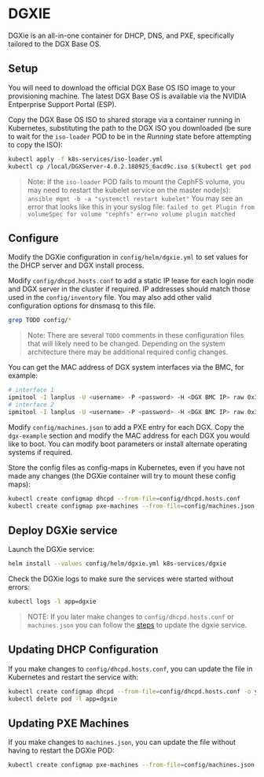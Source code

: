 # DGXIE

DGXie is an all-in-one container for DHCP, DNS, and PXE, specifically tailored to the DGX Base OS.

## Setup

You will need to download the official DGX Base OS ISO image to your provisioning machine. The latest DGX Base OS is available via the NVIDIA Entperprise Support Portal (ESP).

Copy the DGX Base OS ISO to shared storage via a container running in Kubernetes, substituting the path to the DGX ISO you downloaded (be sure to wait for the `iso-loader` POD to be in the *Running* state before attempting to copy the ISO):

```sh
kubectl apply -f k8s-services/iso-loader.yml
kubectl cp /local/DGXServer-4.0.2.180925_6acd9c.iso $(kubectl get pod -l app=iso-loader -o custom-columns=:metadata.name --no-headers):/data/iso/
```

> Note: If the `iso-loader` POD fails to mount the CephFS volume, you may need to restart the kubelet service on the master node(s): `ansible mgmt -b -a "systemctl restart kubelet"`
> You may see an error that looks like this in your syslog file: `failed to get Plugin from volumeSpec for volume "cephfs" err=no volume plugin matched`

## Configure

Modify the DGXie configuration in `config/helm/dgxie.yml` to set values for the DHCP server and DGX install process.

Modify `config/dhcpd.hosts.conf` to add a static IP lease for each login node and DGX server in the cluster if required. IP addresses should match those used in the `config/inventory` file. You may also add other valid configuration options for dnsmasq to this file.

```sh
grep TODO config/*
```

> Note: There are several `TODO` comments in these configuration files that will likely need to be changed. Depending on the system architecture there may be additional required config changes.

You can get the MAC address of DGX system interfaces via the BMC, for example:

```sh
# interface 1
ipmitool -I lanplus -U <username> -P <password> -H <DGX BMC IP> raw 0x30 0x19 0x00 0x02 | tail -c 18 | tr ' ' ':'
# interface 2
ipmitool -I lanplus -U <username> -P <password> -H <DGX BMC IP> raw 0x30 0x19 0x00 0x12 | tail -c 18 | tr ' ' ':'
```

Modify `config/machines.json` to add a PXE entry for each DGX. Copy the `dgx-example` section and modify the MAC address for each DGX you would like to boot. You can modify boot parameters or install alternate operating systems if required.

Store the config files as config-maps in Kubernetes, even if you have not made any changes (the DGXie container will try to mount these config maps):

```sh
kubectl create configmap dhcpd --from-file=config/dhcpd.hosts.conf
kubectl create configmap pxe-machines --from-file=config/machines.json
```

## Deploy DGXie service

Launch the DGXie service:

```sh
helm install --values config/helm/dgxie.yml k8s-services/dgxie
```

Check the DGXie logs to make sure the services were started without errors:

```sh
kubectl logs -l app=dgxie
```

> NOTE: If you later make changes to `config/dhcpd.hosts.conf` or `machines.json` you can follow the [steps](#updating-pxe-machines) to update the dgxie service.


## Updating DHCP Configuration

If you make changes to `config/dhcpd.hosts.conf`, you can update the file in Kubernetes and restart the service with:

```sh
kubectl create configmap dhcpd --from-file=config/dhcpd.hosts.conf -o yaml --dry-run | kubectl replace -f -
kubectl delete pod -l app=dgxie
```

## Updating PXE Machines

If you make changes to `machines.json`, you can update the file without having to restart the DGXie POD:

```sh
kubectl create configmap pxe-machines --from-file=config/machines.json -o yaml --dry-run | kubectl replace -f -
```
